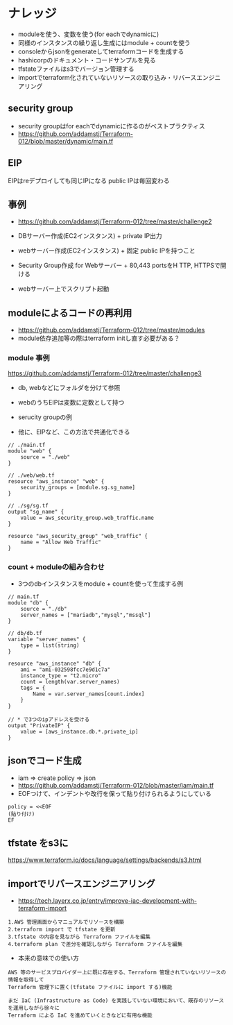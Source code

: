# ナレッジ
- moduleを使う、変数を使う(for eachでdynamicに)
- 同様のインスタンスの繰り返し生成にはmodule + countを使う
- consoleからjsonをgenerateしてterraformコードを生成する
- hashicorpのドキュメント・コードサンプルを見る
- tfstateファイルはs3でバージョン管理する
- importでterraform化されていないリソースの取り込み・リバースエンジニアリング

## security group
- security groupはfor eachでdynamicに作るのがベストプラクティス 
- https://github.com/addamstj/Terraform-012/blob/master/dynamic/main.tf

## EIP
EIPはreデプロイしても同じIPになる
public IPは毎回変わる

## 事例
- https://github.com/addamstj/Terraform-012/tree/master/challenge2

- DBサーバー作成(EC2インスタンス) + private IP出力
- webサーバー作成(EC2インスタンス) + 固定 public IPを持つこと
- Security Group作成 for Webサーバー + 80,443 portsをH TTP, HTTPSで開ける
- webサーバー上でスクリプト起動

## moduleによるコードの再利用
- https://github.com/addamstj/Terraform-012/tree/master/modules
- module依存追加等の際はterraform initし直す必要がある？

### module 事例
https://github.com/addamstj/Terraform-012/tree/master/challenge3

- db, webなどにフォルダを分けて参照
- webのうちEIPは変数に定数として持つ

- serucity groupの例 
- 他に、EIPなど、この方法で共通化できる
```
// ./main.tf
module "web" {
    source = "./web"  
}

// ./web/web.tf
resource "aws_instance" "web" {
    security_groups = [module.sg.sg_name]
}

// ./sg/sg.tf
output "sg_name" {
    value = aws_security_group.web_traffic.name
}

resource "aws_security_group" "web_traffic" {
    name = "Allow Web Traffic"
}
```

### count + moduleの組み合わせ
- 3つのdbインスタンスをmodule + countを使って生成する例

```
// main.tf
module "db" {
    source = "./db"
    server_names = ["mariadb","mysql","mssql"]
}

// db/db.tf
variable "server_names" {
    type = list(string)
}

resource "aws_instance" "db" {
    ami = "ami-032598fcc7e9d1c7a"
    instance_type = "t2.micro"
    count = length(var.server_names)
    tags = {
        Name = var.server_names[count.index]
    }
}

// * で3つのipアドレスを受ける
output "PrivateIP" {
    value = [aws_instance.db.*.private_ip]
}
```

## jsonでコード生成
- iam => create policy => json
- https://github.com/addamstj/Terraform-012/blob/master/iam/main.tf
- EOFつけて、インデントや改行を保って貼り付けられるようにしている
```
policy = <<EOF
(貼り付け)
EF

```

## tfstate をs3に
https://www.terraform.io/docs/language/settings/backends/s3.html

## importでリバースエンジニアリング
- https://tech.layerx.co.jp/entry/improve-iac-development-with-terraform-import

```
1.AWS 管理画面からマニュアルでリソースを構築
2.terraform import で tfstate を更新
3.tfstate の内容を見ながら Terraform ファイルを編集
4.terraform plan で差分を確認しながら Terraform ファイルを編集
```

- 本来の意味での使い方

```
AWS 等のサービスプロバイダー上に既に存在する、Terraform 管理されていないリソースの情報を取得して
Terraform 管理下に置く(tfstate ファイルに import する)機能

まだ IaC (Infrastructure as Code) を実践していない環境において、既存のリソースを運用しながら徐々に
Terraform による IaC を進めていくときなどに有用な機能
```
